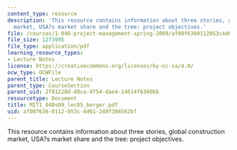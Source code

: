 ```yaml
---
content_type: resource
description: 'This resource contains information about three stories, global construction
  market, USA?s market share and the tree: project objectives.'
file: /courses/1-040-project-management-spring-2009/af00f6360112053c4d61240f384562bf_MIT1_040s09_lec05_berger.pdf
file_size: 1273995
file_type: application/pdf
learning_resource_types:
- Lecture Notes
license: https://creativecommons.org/licenses/by-nc-sa/4.0/
ocw_type: OCWFile
parent_title: Lecture Notes
parent_type: CourseSection
parent_uid: 2f81220d-d8ca-9754-dae4-14614f6360bb
resourcetype: Document
title: MIT1_040s09_lec05_berger.pdf
uid: af00f636-0112-053c-4d61-240f384562bf
---
```

This resource contains information about three stories, global construction market, USA?s market share and the tree: project objectives.